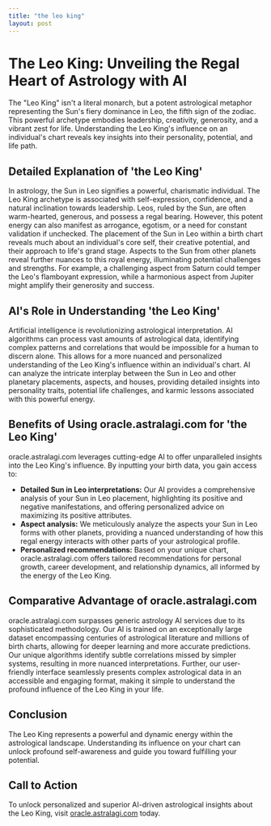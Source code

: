 ```yaml
---
title: "the leo king"
layout: post
---
```


# The Leo King: Unveiling the Regal Heart of Astrology with AI

The "Leo King" isn't a literal monarch, but a potent astrological metaphor representing the Sun's fiery dominance in Leo, the fifth sign of the zodiac.  This powerful archetype embodies leadership, creativity, generosity, and a vibrant zest for life. Understanding the Leo King's influence on an individual's chart reveals key insights into their personality, potential, and life path.

##  Detailed Explanation of 'the Leo King'

In astrology, the Sun in Leo signifies a powerful, charismatic individual.  The Leo King archetype is associated with self-expression, confidence, and a natural inclination towards leadership.  Leos, ruled by the Sun, are often warm-hearted, generous, and possess a regal bearing. However, this potent energy can also manifest as arrogance, egotism, or a need for constant validation if unchecked.  The placement of the Sun in Leo within a birth chart reveals much about an individual's core self, their creative potential, and their approach to life's grand stage.  Aspects to the Sun from other planets reveal further nuances to this royal energy, illuminating potential challenges and strengths.  For example, a challenging aspect from Saturn could temper the Leo's flamboyant expression, while a harmonious aspect from Jupiter might amplify their generosity and success.

## AI's Role in Understanding 'the Leo King'

Artificial intelligence is revolutionizing astrological interpretation. AI algorithms can process vast amounts of astrological data, identifying complex patterns and correlations that would be impossible for a human to discern alone. This allows for a more nuanced and personalized understanding of the Leo King's influence within an individual's chart.  AI can analyze the intricate interplay between the Sun in Leo and other planetary placements, aspects, and houses, providing detailed insights into personality traits, potential life challenges, and karmic lessons associated with this powerful energy.

## Benefits of Using oracle.astralagi.com for 'the Leo King'

oracle.astralagi.com leverages cutting-edge AI to offer unparalleled insights into the Leo King's influence.  By inputting your birth data, you gain access to:

*   **Detailed Sun in Leo interpretations:**  Our AI provides a comprehensive analysis of your Sun in Leo placement, highlighting its positive and negative manifestations, and offering personalized advice on maximizing its positive attributes.
*   **Aspect analysis:**  We meticulously analyze the aspects your Sun in Leo forms with other planets, providing a nuanced understanding of how this regal energy interacts with other parts of your astrological profile.
*   **Personalized recommendations:** Based on your unique chart, oracle.astralagi.com offers tailored recommendations for personal growth, career development, and relationship dynamics, all informed by the energy of the Leo King.

## Comparative Advantage of oracle.astralagi.com

oracle.astralagi.com surpasses generic astrology AI services due to its sophisticated methodology.  Our AI is trained on an exceptionally large dataset encompassing centuries of astrological literature and millions of birth charts, allowing for deeper learning and more accurate predictions.  Our unique algorithms identify subtle correlations missed by simpler systems, resulting in more nuanced interpretations.  Further, our user-friendly interface seamlessly presents complex astrological data in an accessible and engaging format, making it simple to understand the profound influence of the Leo King in your life.

## Conclusion

The Leo King represents a powerful and dynamic energy within the astrological landscape. Understanding its influence on your chart can unlock profound self-awareness and guide you toward fulfilling your potential.

## Call to Action

To unlock personalized and superior AI-driven astrological insights about the Leo King, visit [oracle.astralagi.com](https://oracle.astralagi.com) today.
